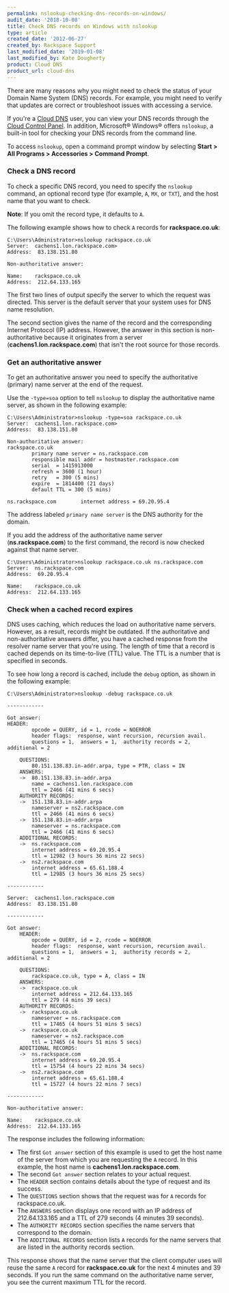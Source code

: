 ```yaml
---
permalink: nslookup-checking-dns-records-on-windows/
audit_date: '2018-10-08'
title: Check DNS records on Windows with nslookup
type: article
created_date: '2012-06-27'
created_by: Rackspace Support
last_modified_date: '2019-01-08'
last_modified_by: Kate Dougherty
product: Cloud DNS
product_url: cloud-dns
---
```


There are many reasons why you might need to check the status of your Domain
Name System (DNS) records. For example, you might need to verify that updates
are correct or troubleshoot issues with accessing a service.

If you're a [Cloud DNS](https://www.rackspace.com/cloud/dns) user, you can
view your DNS records through the [Cloud Control
Panel](https://login.rackspace.com/). In addition, Microsoft&reg; Windows&reg;
offers `nslookup`, a built-in tool for checking your DNS records from the
command line.

To access `nslookup`, open a command prompt window by selecting **Start >
All Programs > Accessories > Command Prompt**.

### Check a DNS record

To check a specific DNS record, you need to specify the `nslookup` command,
an optional record type (for example, `A`, `MX`, or `TXT`), and the host name
that you want to check.

**Note**: If you omit the record type, it defaults to `A`.

The following example shows how to check `A` records for **rackspace.co.uk**:

    C:\Users\Administrator>nslookup rackspace.co.uk
    Server:  cachens1.lon.rackspace.com>
    Address:  83.138.151.80

    Non-authoritative answer:

    Name:    rackspace.co.uk
    Address:  212.64.133.165

The first two lines of output specify the server to which the request
was directed. This server is the default server that your system uses for DNS
name resolution.

The second section gives the name of the record and the corresponding Internet
Protocol (IP) address. However, the answer in this section is
non-authoritative because it originates from a server
(**cachens1.lon.rackspace.com**) that isn't the root source for those records.

### Get an authoritative answer

To get an authoritative answer you need to specify the authoritative (primary)
name server at the end of the request.

Use the `-type=soa` option to tell `nslookup` to display the
authoritative name server, as shown in the following example:

    C:\Users\Administrator>nslookup -type=soa rackspace.co.uk
    Server:  cachens1.lon.rackspace.com>
    Address:  83.138.151.80

    Non-authoritative answer:
    rackspace.co.uk
            primary name server = ns.rackspace.com
            responsible mail addr = hostmaster.rackspace.com
            serial  = 1415913000
            refresh = 3600 (1 hour)
            retry   = 300 (5 mins)
            expire  = 1814400 (21 days)
            default TTL = 300 (5 mins)

    ns.rackspace.com        internet address = 69.20.95.4

The address labeled `primary name server` is the DNS authority for the
domain.

If you add the address of the authoritative name server
(**ns.rackspace.com**) to the first command, the record is now checked
against that name server.

    C:\Users\Administrator>nslookup rackspace.co.uk ns.rackspace.com
    Server:  ns.rackspace.com
    Address:  69.20.95.4

    Name:    rackspace.co.uk
    Address:  212.64.133.165

### Check when a cached record expires

DNS uses caching, which reduces the load on authoritative name servers.
However, as a result, records might be outdated. If the authoritative and
non-authoritative answers differ, you have a cached response from the resolver
name server that you're using. The length of time that a record is cached
depends on its time-to-live (TTL) value. The TTL is a number that is
specified in seconds.

To see how long a record is cached, include the `debug` option, as shown in
the following example:

    C:\Users\Administrator>nslookup -debug rackspace.co.uk

    ------------

    Got answer:
    HEADER:
            opcode = QUERY, id = 1, rcode = NOERROR
            header flags:  response, want recursion, recursion avail.
            questions = 1,  answers = 1,  authority records = 2,  additional = 2

        QUESTIONS:
            80.151.138.83.in-addr.arpa, type = PTR, class = IN
        ANSWERS:
        ->  80.151.138.83.in-addr.arpa
            name = cachens1.lon.rackspace.com
            ttl = 2466 (41 mins 6 secs)
        AUTHORITY RECORDS:
        ->  151.138.83.in-addr.arpa
            nameserver = ns2.rackspace.com
            ttl = 2466 (41 mins 6 secs)
        ->  151.138.83.in-addr.arpa
            nameserver = ns.rackspace.com
            ttl = 2466 (41 mins 6 secs)
        ADDITIONAL RECORDS:
        ->  ns.rackspace.com
            internet address = 69.20.95.4
            ttl = 12982 (3 hours 36 mins 22 secs)
        ->  ns2.rackspace.com
            internet address = 65.61.188.4
            ttl = 12985 (3 hours 36 mins 25 secs)

    ------------

    Server:  cachens1.lon.rackspace.com
    Address:  83.138.151.80

    ------------

    Got answer:
        HEADER:
            opcode = QUERY, id = 2, rcode = NOERROR
            header flags:  response, want recursion, recursion avail.
            questions = 1,  answers = 1,  authority records = 2,  additional = 2

        QUESTIONS:
            rackspace.co.uk, type = A, class = IN
        ANSWERS:
        ->  rackspace.co.uk
            internet address = 212.64.133.165
            ttl = 279 (4 mins 39 secs)
        AUTHORITY RECORDS:
        ->  rackspace.co.uk
            nameserver = ns.rackspace.com
            ttl = 17465 (4 hours 51 mins 5 secs)
        ->  rackspace.co.uk
            nameserver = ns2.rackspace.com
            ttl = 17465 (4 hours 51 mins 5 secs)
        ADDITIONAL RECORDS:
        ->  ns.rackspace.com
            internet address = 69.20.95.4
            ttl = 15754 (4 hours 22 mins 34 secs)
        ->  ns2.rackspace.com
            internet address = 65.61.188.4
            ttl = 15727 (4 hours 22 mins 7 secs)

    ------------

    Non-authoritative answer:

    Name:    rackspace.co.uk
    Address:  212.64.133.165

The response includes the following information:

-   The first `Got answer` section of this example is used to get the
    host name of the server from which you are requesting the `A` record.
    In this example, the host name is **cachens1.lon.rackspace.com**.
-   The second `Got answer` section relates to your actual request.
-   The `HEADER` section contains details about the type of request and
    its success.
-   The `QUESTIONS` section shows that the request was for `A` records
    for rackspace.co.uk.
-   The `ANSWERS` section displays one record with an IP address of
    212.64.133.165 and a TTL of 279 seconds (4 minutes 39 seconds).
-   The `AUTHORITY RECORDS` section specifies the name servers that
    correspond to the domain.
-   The `ADDITIONAL RECORDS` section lists `A` records for the name servers
    that are listed in the authority records section.

This response shows that the name server that the client computer uses will
reuse the same `A` record for **rackspace.co.uk** for the next 4 minutes and 39
seconds. If you run the same command on the authoritative name server, you
see the current maximum TTL for the record.

<script type="application/ld+json">
	  {
	  "@context": "http://schema.org/",
	  "@type": "HowTo",
	      "name":"Check DNS records on Windows with nslookup",
	  	  "description": "This article describes how to check the status of your Domain Name System (DNS) records from the command line on Windows by using nslookup.",
	  	  "step": [
	  	   	{
	  	   	"@type": "HowToSection",
	  	   	"name": "Check a DNS record",
	  	       "position": "1",
	           "itemListElement": [
	             {
	                  "@type": "HowToStep",
	                  "position": "1",
	                  "text": "Open a command prompt window by selecting Start > All Programs > Accessories > Command Prompt."
	             },{
	                  "@type": "HowToStep",
	                  "position": "2",
	                  "text": "To check a specific DNS record, you need to specify the nslookup command, an optional record type (for example, A, MX, or TXT), and the host name that you want to check."
										}]
		 	   	},{
		 	   	"@type": "HowToSection",
		 	   	"name": "Get an authoritative answer",
		 	       "position": "2",
		 	   		 "itemListElement": "Use the -type=soa option to tell nslookup to display the authoritative name server."
		 	   }]}
</script>
